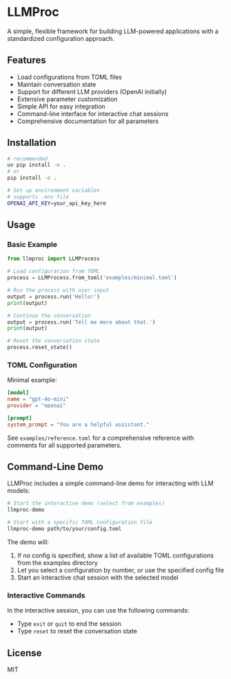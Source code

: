 # LLMProc

A simple, flexible framework for building LLM-powered applications with a standardized configuration approach.

## Features

- Load configurations from TOML files
- Maintain conversation state
- Support for different LLM providers (OpenAI initially)
- Extensive parameter customization
- Simple API for easy integration
- Command-line interface for interactive chat sessions
- Comprehensive documentation for all parameters

## Installation

```bash
# recommended
uv pip install -e .
# or
pip install -e .

# Set up environment variables
# supports .env file
OPENAI_API_KEY=your_api_key_here
```

## Usage

### Basic Example

```python
from llmproc import LLMProcess

# Load configuration from TOML
process = LLMProcess.from_toml('examples/minimal.toml')

# Run the process with user input
output = process.run('Hello!')
print(output)

# Continue the conversation
output = process.run('Tell me more about that.')
print(output)

# Reset the conversation state
process.reset_state()
```

### TOML Configuration

Minimal example:

```toml
[model]
name = "gpt-4o-mini"
provider = "openai"

[prompt]
system_prompt = "You are a helpful assistant."
```

See `examples/reference.toml` for a comprehensive reference with comments for all supported parameters.

## Command-Line Demo

LLMProc includes a simple command-line demo for interacting with LLM models:

```bash
# Start the interactive demo (select from examples)
llmproc-demo

# Start with a specific TOML configuration file
llmproc-demo path/to/your/config.toml
```

The demo will:
1. If no config is specified, show a list of available TOML configurations from the examples directory
2. Let you select a configuration by number, or use the specified config file
3. Start an interactive chat session with the selected model

### Interactive Commands

In the interactive session, you can use the following commands:

- Type `exit` or `quit` to end the session
- Type `reset` to reset the conversation state

## License

MIT